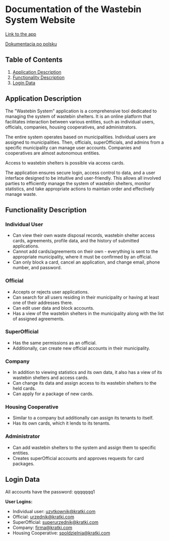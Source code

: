 # Documentation of the Wastebin System Website

[Link to the app](http://46.242.130.6:3012/login)

[Dokumentacja po polsku](https://github.com/fyrodems/trashbin-manager/blob/main/documentationPL.md)

## Table of Contents

1. [Application Description](#application-description)
2. [Functionality Description](#functionality-description)
3. [Login Data](#login-data)

## Application Description

The "Wastebin System" application is a comprehensive tool dedicated to managing the system of wastebin shelters. It is an online platform that facilitates interaction between various entities, such as individual users, officials, companies, housing cooperatives, and administrators.

The entire system operates based on municipalities. Individual users are assigned to municipalities. Then, officials, superOfficials, and admins from a specific municipality can manage user accounts. Companies and cooperatives are almost autonomous entities.

Access to wastebin shelters is possible via access cards.

The application ensures secure login, access control to data, and a user interface designed to be intuitive and user-friendly. This allows all involved parties to efficiently manage the system of wastebin shelters, monitor statistics, and take appropriate actions to maintain order and effectively manage waste.

## Functionality Description

### Individual User

- Can view their own waste disposal records, wastebin shelter access cards, agreements, profile data, and the history of submitted applications.
- Cannot add cards/agreements on their own - everything is sent to the appropriate municipality, where it must be confirmed by an official.
- Can only block a card, cancel an application, and change email, phone number, and password.

### Official

- Accepts or rejects user applications.
- Can search for all users residing in their municipality or having at least one of their addresses there.
- Can edit user data and block accounts.
- Has a view of the wastebin shelters in the municipality along with the list of assigned agreements.

### SuperOfficial

- Has the same permissions as an official.
- Additionally, can create new official accounts in their municipality.

### Company

- In addition to viewing statistics and its own data, it also has a view of its wastebin shelters and access cards.
- Can change its data and assign access to its wastebin shelters to the held cards.
- Can apply for a package of new cards.

### Housing Cooperative

- Similar to a company but additionally can assign its tenants to itself.
- Has its own cards, which it lends to its tenants.

### Administrator

- Can add wastebin shelters to the system and assign them to specific entities.
- Creates superOfficial accounts and approves requests for card packages.

## Login Data

All accounts have the password: qqqqqqq1

**User Logins:**

- Individual user: uzytkownik@kratki.com
- Official: urzednik@kratki.com
- SuperOfficial: superurzednik@kratki.com
- Company: firma@kratki.com
- Housing Cooperative: spoldzielnia@kratki.com
